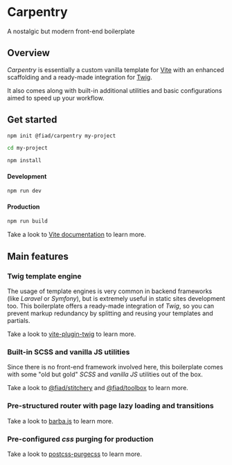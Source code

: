 # Carpentry

A nostalgic but modern front-end boilerplate


## Overview
*Carpentry* is essentially a custom vanilla template for [Vite](https://vitejs.dev/) with an enhanced scaffolding and a ready-made integration for [Twig](https://github.com/twigjs/twig.js/).

It also comes along with built-in additional utilities and basic configurations aimed to speed up your workflow.


## Get started
```sh
npm init @fiad/carpentry my-project

cd my-project

npm install
```

#### Development
```sh
npm run dev
```

#### Production
```sh
npm run build
```

Take a look to [Vite documentation](https://vitejs.dev/) to learn more.


## Main features

### Twig template engine
The usage of template engines is very common in backend frameworks (like *Laravel* or *Symfony*), but is extremely useful in static sites development too. This boilerplate offers a ready-made integration of *Twig*, so you can prevent markup redundancy by splitting and reusing your templates and partials.

Take a look to [vite-plugin-twig](https://github.com/fiadone/vite-plugin-twig/) to learn more.

### Built-in SCSS and vanilla JS utilities
Since there is no front-end framework involved here, this boilerplate comes with some "old but gold" *SCSS* and *vanilla JS* utilities out of the box.

Take a look to [@fiad/stitchery](https://github.com/fiadone/stitchery/) and [@fiad/toolbox](https://github.com/fiadone/toolbox/) to learn more.

### Pre-structured router with page lazy loading and transitions
Take a look to [barba.js](https://barba.js.org/) to learn more.

### Pre-configured *css* purging for production
Take a look to [postcss-purgecss](https://github.com/FullHuman/purgecss/tree/main/packages/postcss-purgecss/) to learn more.
